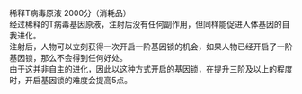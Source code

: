 <title>稀释T病毒原液</title>
<meta name="GENERATOR" content="WinCHM">
<meta http-equiv="Content-Type" content="text/html; charset=gb2312">
<br>稀释T病毒原液 2000分（消耗品）
<br>经过稀释的T病毒基因原液，注射后没有任何副作用，但同样能促进人体基因的自我进化。
<br>注射后，人物可以立刻获得一次开启一阶基因锁的机会，如果人物已经开启了一阶基因锁，那么不会得到任何好处。
<br>由于这并非自主的进化，因此以这种方式开启的基因锁，在提升三阶及以上的程度时，开启基因锁的难度会提高5点。